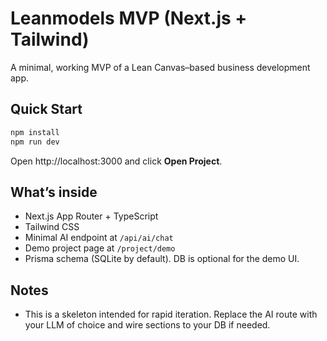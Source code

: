 # Leanmodels MVP (Next.js + Tailwind)

A minimal, working MVP of a Lean Canvas–based business development app.

## Quick Start
```bash
npm install
npm run dev
```
Open http://localhost:3000 and click **Open Project**.

## What’s inside
- Next.js App Router + TypeScript
- Tailwind CSS
- Minimal AI endpoint at `/api/ai/chat`
- Demo project page at `/project/demo`
- Prisma schema (SQLite by default). DB is optional for the demo UI.

## Notes
- This is a skeleton intended for rapid iteration. Replace the AI route with your LLM of choice and wire sections to your DB if needed.
